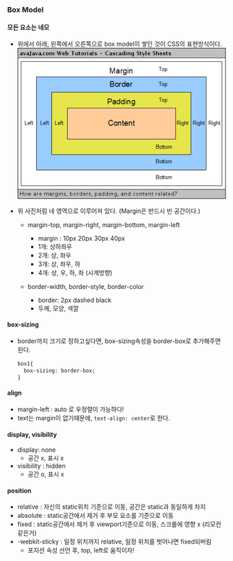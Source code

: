 ### Box Model

#### 모든 요소는 네모

- 위에서 아래, 왼쪽에서 오른쪽으로 box model이 쌓인 것이 CSS의 표현방식이다.![CSS BOX](02-03_CSS_boxModel.assets/margin,%20border,%20padding,%20and%20content.png)

- 위 사진처럼 네 영역으로 이루어져 있다. (Margin은 반드시 빈 공간이다.)

  - margin-top, margin-right, margin-bottom, margin-left

    - margin : 10px 20px 30px 40px
    - 1개: 상하좌우
    - 2개: 상, 좌우
    - 3개: 상, 좌우, 하
    - 4개: 상, 우, 하, 좌 (시계방향)

  - border-width, border-style, border-color

    - border:  2px dashed black
    - 두께, 모양, 색깔

    

#### box-sizing

- border까지 크기로 정하고싶다면, box-sizing속성을 border-box로 추가해주면 된다.

  ```
  box1{
    box-sizing: border-box;
  }
  ```

  

#### align

- margin-left : auto 로 우정렬이 가능하다!
- text는 margin이 없기때문에, `text-align: center`로 한다.



#### display, visibility

- display: none
  - 공간 x, 표시 x
- visibility : hidden
  - 공간 o, 표시 x



#### position

- relative : 자신의 static위치 기준으로 이동, 공간은 static과 동일하게 차지
- absolute : static공간에서 제거 후 부모 요소를 기준으로 이동
- fixed : static공간에서 제거 후 viewport기준으로 이동, 스크롤에 영향 x (리모컨같은거)
- -webkit-sticky : 일정 위치까지 relative, 일정 위치를 벗어나면 fixed되버림
  - 포지션 속성 선언 후, top, left로 움직이자!
